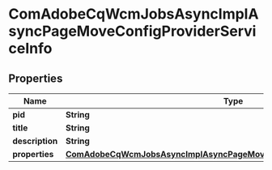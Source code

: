 

# ComAdobeCqWcmJobsAsyncImplAsyncPageMoveConfigProviderServiceInfo

## Properties

Name | Type | Description | Notes
------------ | ------------- | ------------- | -------------
**pid** | **String** |  |  [optional]
**title** | **String** |  |  [optional]
**description** | **String** |  |  [optional]
**properties** | [**ComAdobeCqWcmJobsAsyncImplAsyncPageMoveConfigProviderServiceProperties**](ComAdobeCqWcmJobsAsyncImplAsyncPageMoveConfigProviderServiceProperties.md) |  |  [optional]



